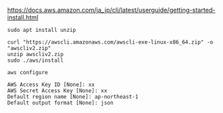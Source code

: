 https://docs.aws.amazon.com/ja_jp/cli/latest/userguide/getting-started-install.html


```
sudo apt install unzip
```

```
curl "https://awscli.amazonaws.com/awscli-exe-linux-x86_64.zip" -o "awscliv2.zip"
unzip awscliv2.zip
sudo ./aws/install
```

```
aws configure
```

```
AWS Access Key ID [None]: xx
AWS Secret Access Key [None]: xx
Default region name [None]: ap-northeast-1
Default output format [None]: json
```
